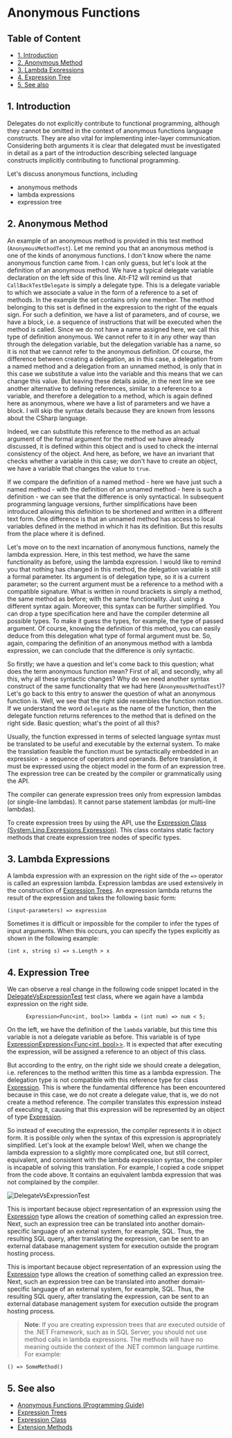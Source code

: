 <!--
//____________________________________________________________________________________________________________________________________
//
//  Copyright (C) 2024, Mariusz Postol LODZ POLAND.
//
//  To be in touch join the community by pressing the `Watch` button and get started commenting using the discussion panel at
//
//  https://github.com/mpostol/TP/discussions/182
//
//  by introducing yourself and telling us what you do with this community.
//_____________________________________________________________________________________________________________________________________
-->

# Anonymous Functions <!-- omit in toc -->

## Table of Content <!-- omit in toc -->

- [1. Introduction](#1-introduction)
- [2. Anonymous Method](#2-anonymous-method)
- [3. Lambda Expressions](#3-lambda-expressions)
- [4. Expression Tree](#4-expression-tree)
- [5. See also](#5-see-also)

## 1. Introduction

Delegates do not explicitly contribute to functional programming, although they cannot be omitted in the context of anonymous functions language constructs. They are also vital for implementing inter-layer communication. Considering both arguments it is clear that delegated must be investigated in detail as a part of the introduction describing selected language constructs implicitly contributing to functional programming.

Let's discuss anonymous functions, including

- anonymous methods
- lambda expressions
- expression tree

## 2. Anonymous Method

An example of an anonymous method is provided in this test method (`AnonymousMethodTest`). Let me remind you that an anonymous method is one of the kinds of anonymous functions. I don't know where the name anonymous function came from. I can only guess, but let's look at the definition of an anonymous method. We have a typical delegate variable declaration on the left side of this line. Alt-F12 will remind us that `CallBackTestDelegate` is simply a delegate type. This is a delegate variable to which we associate a value in the form of a reference to a set of methods. In the example the set contains only one member. The method belonging to this set is defined in the expression to the right of the equals sign. For such a definition, we have a list of parameters, and of course, we have a block, i.e. a sequence of instructions that will be executed when the method is called. Since we do not have a name assigned here, we call this type of definition anonymous. We cannot refer to it in any other way than through the delegation variable, but the delegation variable has a name, so it is not that we cannot refer to the anonymous definition. Of course, the difference between creating a delegation, as in this case, a delegation from a named method and a delegation from an unnamed method, is only that in this case we substitute a value into the variable and this means that we can change this value. But leaving these details aside, in the next line we see another alternative to defining references, similar to a reference to a variable, and therefore a delegation to a method, which is again defined here as anonymous, where we have a list of parameters and we have a block. I will skip the syntax details because they are known from lessons about the CSharp language.

Indeed, we can substitute this reference to the method as an actual argument of the formal argument for the method we have already discussed, it is defined within this object and is used to check the internal consistency of the object. And here, as before, we have an invariant that checks whether a variable in this case; we don't have to create an object, we have a variable that changes the value to `true`.

If we compare the definition of a named method - here we have just such a named method - with the definition of an unnamed method - here is such a definition - we can see that the difference is only syntactical. In subsequent programming language versions, further simplifications have been introduced allowing this definition to be shortened and written in a different text form. One difference is that an unnamed method has access to local variables defined in the method in which it has its definition. But this results from the place where it is defined.

Let's move on to the next incarnation of anonymous functions, namely the lambda expression. Here, in this test method, we have the same functionality as before, using the lambda expression. I would like to remind you that nothing has changed in this method, the delegation variable is still a formal parameter. Its argument is of delegation type, so it is a current parameter; so the current argument must be a reference to a method with a compatible signature. What is written in round brackets is simply a method, the same method as before; with the same functionality. Just using a different syntax again. Moreover, this syntax can be further simplified. You can drop a type specification here and have the compiler determine all possible types. To make it guess the types, for example, the type of passed argument. Of course, knowing the definition of this method, you can easily deduce from this delegation what type of formal argument must be. So, again, comparing the definition of an anonymous method with a lambda expression, we can conclude that the difference is only syntactic.

So firstly; we have a question and let's come back to this question; what does the term anonymous function mean? First of all, and secondly, why all this, why all these syntactic changes? Why do we need another syntax construct of the same functionality that we had here (`AnonymousMethodTest`)? Let's go back to this entry to answer the question of what an anonymous function is. Well, we see that the right side resembles the function notation. If we understand the word `delegate` as the name of the function, then the delegate function returns references to the method that is defined on the right side. Basic question; what's the point of all this?

Usually, the function expressed in terms of selected language syntax must be translated to be useful and executable by the external system. To make the translation feasible the function must be syntactically embedded in an expression - a sequence of operators and operands. Before translation, it must be expressed using the object model in the form of an expression tree. The expression tree can be created by the compiler or grammatically using the API.

The compiler can generate expression trees only from expression lambdas (or single-line lambdas). It cannot parse statement lambdas (or multi-line lambdas).

To create expression trees by using the API, use the [Expression Class \(System.Linq.Expressions.Expression\)][ExpressionClass]. This class contains static factory methods that create expression tree nodes of specific types.

## 3. Lambda Expressions

A lambda expression with an expression on the right side of the `=>` operator is called an expression lambda. Expression lambdas are used extensively in the construction of [Expression Trees][ET]. An expression lambda returns the result of the expression and takes the following basic form:

``` CSharp
(input-parameters) => expression
```

Sometimes it is difficult or impossible for the compiler to infer the types of input arguments. When this occurs, you can specify the types explicitly as shown in the following example:

``` CSharp
(int x, string s) => s.Length > x
```

## 4. Expression Tree

We can observe a real change in the following code snippet located in the [DelegateVsExpressionTest][DelegateVsExpressionTest] test class, where we again have a lambda expression on the right side.

``` CSHarp
      Expression<Func<int, bool>> lambda = (int num) => num < 5;
```

On the left, we have the definition of the `lambda` variable, but this time this variable is not a delegate variable as before. This variable is of type [ExpressionExpression<Func<int, bool>>][ExpressionClass]. It is expected that after executing the expression, will be assigned a reference to an object of this class.

But according to the entry, on the right side we should create a delegation, i.e. references to the method written this time as a lambda expression. The delegation type is not compatible with this reference type for class [Expression][ExpressionClass]. This is where the fundamental difference has been encountered because in this case, we do not create a delegate value, that is, we do not create a method reference. The compiler translates this expression instead of executing it, causing that this expression will be represented by an object of type [Expression][ExpressionClass].

So instead of executing the expression, the compiler represents it in object form. It is possible only when the syntax of this expression is appropriately simplified. Let's look at the example below! Well, when we change the lambda expression to a slightly more complicated one, but still correct, equivalent, and consistent with the lambda expression syntax, the compiler is incapable of solving this translation. For example, I copied a code snippet from the code above. It contains an equivalent lambda expression that was not complained by the compiler.

![DelegateVsExpressionTest](../.Media/DelegateVsExpressionTest.gif)

This is important because object representation of an expression using the [Expression][ExpressionClass] type allows the creation of something called an expression tree. Next, such an expression tree can be translated into another domain-specific language of an external system, for example, SQL. Thus, the resulting SQL query, after translating the expression, can be sent to an external database management system for execution outside the program hosting process.

This is important because object representation of an expression using the [Expression][ExpressionClass] type allows the creation of something called an expression tree. Next, such an expression tree can be translated into another domain-specific language of an external system, for example, SQL. Thus, the resulting SQL query, after translating the expression, can be sent to an external database management system for execution outside the program hosting process.

> **Note**: If you are creating expression trees that are executed outside of the .NET Framework, such as in SQL Server, you should not use method calls in lambda expressions. The methods will have no meaning outside the context of the .NET common language runtime. For example:

``` CSharp
() => SomeMethod()
```

## 5. See also

- [Anonymous Functions (Programming Guide)](https://docs.microsoft.com/dotnet/csharp/programming-guide/statements-expressions-operators/anonymous-functions)
- [Expression Trees][ET]
- [Expression Class][ExpressionClass]
- [Extension Methods](https://docs.microsoft.com/dotnet/csharp/programming-guide/classes-and-structs/extension-methods)

[DelegateVsExpressionTest]: ../FunctionalProgramming.UnitTest/AnonymousFunctionsUnitTest.cs#L20-L109
[ExpressionClass]:https://docs.microsoft.com/dotnet/api/system.linq.expressions.expression
[ET]:https://docs.microsoft.com/dotnet/csharp/programming-guide/concepts/expression-trees/index

